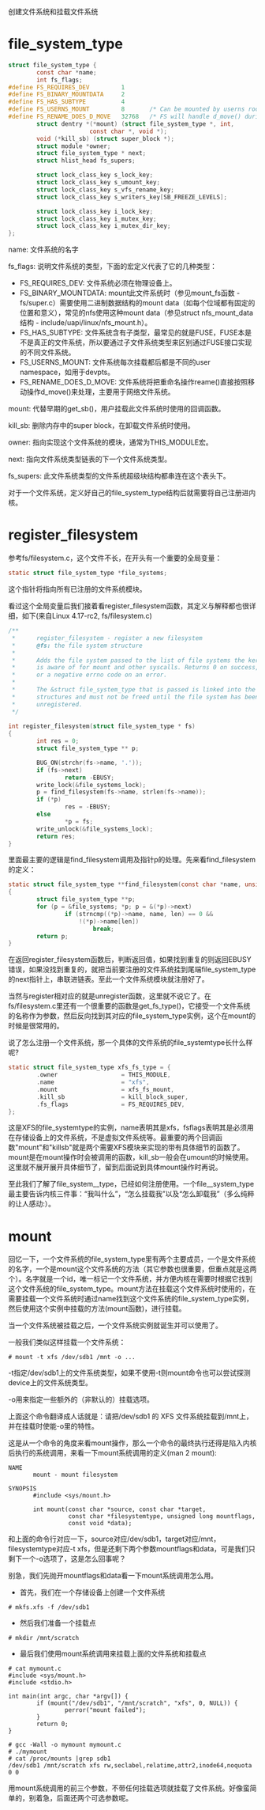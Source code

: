 创建文件系统和挂载文件系统
# file_system_type
```c
struct file_system_type {
        const char *name;
        int fs_flags;
#define FS_REQUIRES_DEV         1 
#define FS_BINARY_MOUNTDATA     2
#define FS_HAS_SUBTYPE          4
#define FS_USERNS_MOUNT         8       /* Can be mounted by userns root */
#define FS_RENAME_DOES_D_MOVE   32768   /* FS will handle d_move() during rename() internally. */
        struct dentry *(*mount) (struct file_system_type *, int,
                       const char *, void *);
        void (*kill_sb) (struct super_block *);
        struct module *owner;
        struct file_system_type * next;
        struct hlist_head fs_supers;

        struct lock_class_key s_lock_key;
        struct lock_class_key s_umount_key;
        struct lock_class_key s_vfs_rename_key;
        struct lock_class_key s_writers_key[SB_FREEZE_LEVELS];

        struct lock_class_key i_lock_key;
        struct lock_class_key i_mutex_key;
        struct lock_class_key i_mutex_dir_key;
};
```

name: 文件系统的名字

fs_flags: 说明文件系统的类型，下面的宏定义代表了它的几种类型：
- FS_REQUIRES_DEV: 文件系统必须在物理设备上。
- FS_BINARY_MOUNTDATA: mount此文件系统时（参见mount_fs函数 - fs/super.c）需要使用二进制数据结构的mount data（如每个位域都有固定的位置和意义），常见的nfs使用这种mount data（参见struct nfs_mount_data结构 - include/uapi/linux/nfs_mount.h）。
- FS_HAS_SUBTYPE: 文件系统含有子类型，最常见的就是FUSE，FUSE本是不是真正的文件系统，所以要通过子文件系统类型来区别通过FUSE接口实现的不同文件系统。
- FS_USERNS_MOUNT: 文件系统每次挂载都后都是不同的user namespace，如用于devpts。
- FS_RENAME_DOES_D_MOVE: 文件系统将把重命名操作reame()直接按照移动操作d_move()来处理，主要用于网络文件系统。

mount: 代替早期的get_sb()，用户挂载此文件系统时使用的回调函数。

kill_sb: 删除内存中的super block，在卸载文件系统时使用。

owner: 指向实现这个文件系统的模块，通常为THIS_MODULE宏。

next: 指向文件系统类型链表的下一个文件系统类型。

fs_supers: 此文件系统类型的文件系统超级块结构都串连在这个表头下。

对于一个文件系统，定义好自己的file_system_type结构后就需要将自己注册进内核。

# register_filesystem
参考fs/filesystem.c，这个文件不长，在开头有一个重要的全局变量：

```c
static struct file_system_type *file_systems;
```

这个指针将指向所有已注册的文件系统模块。

看过这个全局变量后我们接着看register_filesystem函数，其定义与解释都也很详细，如下(来自Linux 4.17-rc2, fs/filesystem.c)

```c
/**
 *      register_filesystem - register a new filesystem
 *      @fs: the file system structure
 *
 *      Adds the file system passed to the list of file systems the kernel
 *      is aware of for mount and other syscalls. Returns 0 on success,
 *      or a negative errno code on an error.
 *
 *      The &struct file_system_type that is passed is linked into the kernel 
 *      structures and must not be freed until the file system has been
 *      unregistered.
 */
 
int register_filesystem(struct file_system_type * fs)
{
        int res = 0;
        struct file_system_type ** p;

        BUG_ON(strchr(fs->name, '.'));
        if (fs->next)
                return -EBUSY;
        write_lock(&file_systems_lock);
        p = find_filesystem(fs->name, strlen(fs->name));
        if (*p)
                res = -EBUSY;
        else
                *p = fs;
        write_unlock(&file_systems_lock);
        return res;
}
```

里面最主要的逻辑是find_filesystem调用及指针p的处理。先来看find_filesystem的定义：

```c
static struct file_system_type **find_filesystem(const char *name, unsigned len)
{
        struct file_system_type **p;
        for (p = &file_systems; *p; p = &(*p)->next)
                if (strncmp((*p)->name, name, len) == 0 &&
                    !(*p)->name[len])
                        break;
        return p;
}
```

在返回register_filesystem函数后，判断返回值，如果找到重复的则返回EBUSY错误，如果没找到重复的，就把当前要注册的文件系统挂到尾端file_system_type的next指针上，串联进链表。至此一个文件系统模块就注册好了。

当然与register相对应的就是unregister函数，这里就不说它了。在fs/filesystem.c里还有一个很重要的函数是get_fs_type()，它接受一个文件系统的名称作为参数，然后反向找到其对应的file_system_type实例，这个在mount的时候是很常用的。

说了怎么注册一个文件系统，那一个具体的文件系统的file_systemtype长什么样呢?

```c
static struct file_system_type xfs_fs_type = {
        .owner                  = THIS_MODULE,
        .name                   = "xfs",
        .mount                  = xfs_fs_mount,
        .kill_sb                = kill_block_super,
        .fs_flags               = FS_REQUIRES_DEV,
};
```

这是XFS的file_systemtype的实例，name表明其是xfs，fsflags表明其是必须用在存储设备上的文件系统，不是虚拟文件系统等。最重要的两个回调函数"mount"和"killsb"就是两个需要XFS模块来实现的带有具体细节的函数了。mount是在mount操作时会被调用的函数，kill_sb一般会在umount的时候使用。这里就不展开展开具体细节了，留到后面说到具体mount操作时再说。

至此我们了解了file_system__type，已经如何注册使用。一个file__system_type最主要告诉内核三件事：“我叫什么”，“怎么挂载我”以及“怎么卸载我”（多么纯粹的让人感动:）。


# mount
回忆一下，一个文件系统的file_system_type里有两个主要成员，一个是文件系统的名字，一个是mount这个文件系统的方法（其它参数也很重要，但重点就是这两个）。名字就是一个id，唯一标记一个文件系统，并方便内核在需要时根据它找到这个文件系统的file_system_type。mount方法在挂载这个文件系统时使用的，在需要挂载一个文件系统时通过name找到这个文件系统的file_system_type实例，然后使用这个实例中挂载的方法(mount函数)，进行挂载。

当一个文件系统被挂载之后，一个文件系统实例就诞生并可以使用了。

一般我们类似这样挂载一个文件系统：
```text
# mount -t xfs /dev/sdb1 /mnt -o ...
```
-t指定/dev/sdb1上的文件系统类型，如果不使用-t则mount命令也可以尝试探测device上的文件系统类型。

-o用来指定一些额外的（非默认的）挂载选项。

上面这个命令翻译成人话就是：请把/dev/sdb1 的 XFS 文件系统挂载到/mnt上，并在挂载时使能-o里的特性。

这是从一个命令的角度来看mount操作，那么一个命令的最终执行还得是陷入内核后执行的系统调用，来看一下mount系统调用的定义(man 2 mount):
```text
NAME
       mount - mount filesystem

SYNOPSIS
       #include <sys/mount.h>

       int mount(const char *source, const char *target,
                 const char *filesystemtype, unsigned long mountflags,
                 const void *data);
```

和上面的命令行对应一下，source对应/dev/sdb1，target对应/mnt，filesystemtype对应-t xfs，但是还剩下两个参数mountflags和data，可是我们只剩下一个-o选项了，这是怎么回事呢？

别急，我们先抛开mountflags和data看一下mount系统调用怎么用。

- 首先，我们在一个存储设备上创建一个文件系统

```text
# mkfs.xfs -f /dev/sdb1
```

- 然后我们准备一个挂载点

```text
# mkdir /mnt/scratch
```

- 最后我们使用mount系统调用来挂载上面的文件系统和挂载点

```text
# cat mymount.c
#include <sys/mount.h>  
#include <stdio.h>  
  
int main(int argc, char *argv[]) {  
        if (mount("/dev/sdb1", "/mnt/scratch", "xfs", 0, NULL)) {  
                perror("mount failed");  
        }
        return 0;  
}

# gcc -Wall -o mymount mymount.c
# ./mymount 
# cat /proc/mounts |grep sdb1
/dev/sdb1 /mnt/scratch xfs rw,seclabel,relatime,attr2,inode64,noquota 0 0
```

用mount系统调用的前三个参数，不带任何挂载选项就挂载了文件系统。好像蛮简单的，别着急，后面还两个可选参数呢。

